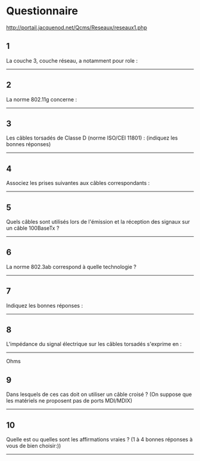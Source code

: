 # Questionnaire
http://portail.jacquenod.net/Qcms/Reseaux/reseaux1.php

## 1
La couche 3, couche réseau, a notamment pour role :

---

## 2
La norme 802.11g concerne :

---

## 3
Les câbles torsadés de Classe D (norme ISO/CEI 11801) : (indiquez les bonnes réponses)

---

## 4
Associez les prises suivantes aux câbles correspondants :

---

## 5

Quels câbles sont utilisés lors de l'émission et la réception des signaux sur un câble 100BaseTx ?

---

## 6
La norme 802.3ab correspond à quelle technologie ?

---

## 7
Indiquez les bonnes réponses :

---

## 8
L'impédance du signal électrique sur les câbles torsadés s'exprime en :

---
Ohms

## 9
Dans lesquels de ces cas doit on utiliser un câble croisé ?
(On suppose que les matériels ne proposent pas de ports MDI/MDIX)

---

## 10
Quelle est ou quelles sont les affirmations vraies ?
(1 à 4 bonnes réponses à vous de bien choisir:))

---
